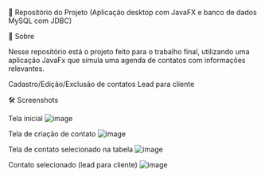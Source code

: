 📂 Repositório do Projeto (Aplicação desktop com JavaFX e banco de dados MySQL com JDBC)

📌 Sobre

Nesse repositório está o projeto feito para o trabalho final, utilizando uma aplicação JavaFx que simula uma agenda de contatos com informações relevantes.

Cadastro/Edição/Exclusão de contatos
Lead para cliente

🛠️ Screenshots

Tela inicial
![image](https://user-images.githubusercontent.com/95286216/213950159-99831096-1ce3-4d07-8cfa-324a8b7f41e9.png)

Tela de criação de contato
![image](https://user-images.githubusercontent.com/95286216/213950202-9e9f3de6-49f5-4716-9f4d-9ed3f7cd8273.png)

Tela de contato selecionado na tabela
![image](https://user-images.githubusercontent.com/95286216/213950230-665ce635-4661-4491-9e98-20ce57db3501.png)

Contato selecionado (lead para cliente)
![image](https://user-images.githubusercontent.com/95286216/213950337-50cc7862-668a-41e3-af36-4ce72e65b573.png)









